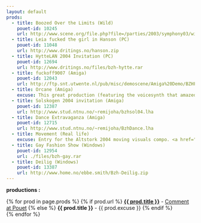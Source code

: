 ```yaml
---
layout: default
prods:
  - title: Boozed Over the Limits (Wild)
    pouet-id: 10245
    url: http://www.scene.org/file.php?file=/parties/2003/symphony03/wild/boozed_over_the_limits-pgs-bzh.avi&fileinfo
  - title: Leia fucked the girl in Hanson (PC)
    pouet-id: 11048
    url: http://www.dritings.no/hanson.zip
  - title: HytteLAN 2004 Invitation (PC)
    pouet-id: 12694
    url: http://www.dritings.no/files/bzh-hytte.rar
  - title: fuckoff9007 (Amiga)
    pouet-id: 12043
    url: http://ftp.snt.utwente.nl/pub/misc/demoscene/Amiga%20Demo/BZHFUCK.lha
  - title: Orcane (Amiga)
    excuse: This great production (featuring the voicesynth that amazed the audience at breakpoint) sadly disappeared in a terrible harddrivecrash
  - title: Solskogen 2004 invitation (Amiga)
    pouet-id: 12387
    url: http://www.stud.ntnu.no/~remijoha/bzhsol04.lha
  - title: Dance Extravaganza (Amiga)
    pouet-id: 12715
    url: http://www.stud.ntnu.no/~remijoha/BzhDance.lha
  - title: Movement (Real life)
    excuse: Entry for the Altstork 2004 moving visuals compo. <a href="./assets/movement.jpg" target="_blank">Picture of the spectators</a>
  - title: Gay Fashion Show (Windows)
    pouet-id: 12954
    url: ./files/bzh-gay.rar
  - title: Deilig (Windows)
    pouet-id: 13387
    url: http://www.home.no/ebbe.smith/Bzh-Deilig.zip
---
```

**productions :**

<p>
{% for prod in page.prods %}
{% if prod.url %}
<strong><a href="{{ prod.url }}">{{ prod.title }}</a></strong> - <a href="http://www.pouet.net/prod.php?which={{ prod.pouet-id }}" target="_blank">Comment at Pouet</a>
{% else %}
<strong>{{ prod.title }}</strong> - {{ prod.excuse }}
{% endif %}
<br/>
{% endfor %}
</p>
